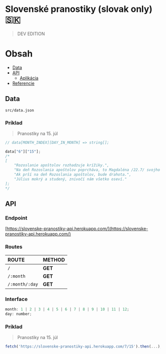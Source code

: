 # Slovenské pranostiky (slovak only) 🇸🇰
> DEV EDITION

# Obsah
* [Data](#data)
* [API](#api)
  * [Aplikácia](#endpoint) 
* [Referencie](#referencie)

## Data
`src/data.json`

### Príklad

> Pranostiky na 15. júl

```javascript
// data[MONTH_INDEX][DAY_IN_MONTH] => string[];

data["6"]["15"];
/*
[
    "Rozoslanie apoštolov rozhadzuje krížiky.",
    "Na deň Rozoslania apoštolov poprcháva, to Magdaléna /22.7/ svojho pána",
    "Ak prší na deň Rozoslania apoštolov, bude drahota.",
    "Július mokrý a studený, znivočí nám všetko oseví."
];
*/
```

## API

### Endpoint
[https://slovenske-pranostiky-api.herokuapp.com/](https://slovenske-pranostiky-api.herokuapp.com/)

### Routes

| ROUTE | METHOD |
|:-------------|:-------------|
| `/` | **GET** |
| `/:month` | **GET** |
| `/:month/:day` | **GET** |

### Interface
```javascript
month: 1 | 2 | 3 | 4 | 5 | 6 | 7 | 8 | 9 | 10 | 11 | 12;
day: number;
```

### Príklad
> Pranostiky na 15. júl

```javascript
fetch('https://slovenske-pranostiky-api.herokuapp.com/7/15').then(...);
```

